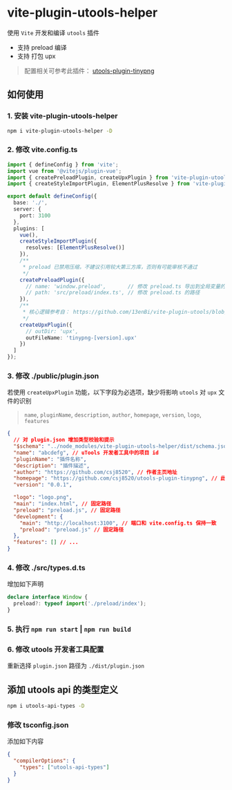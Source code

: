 # vite-plugin-utools-helper

使用 `Vite` 开发和编译 `utools` 插件

- 支持 preload 编译
- 支持 打包 upx

> 配置相关可参考此插件： [utools-plugin-tinypng](https://github.com/csj8520/utools-plugin-tinypng)

## 如何使用

### 1. 安装 vite-plugin-utools-helper

```sh
npm i vite-plugin-utools-helper -D
```

### 2. 修改 vite.config.ts

```ts
import { defineConfig } from 'vite';
import vue from '@vitejs/plugin-vue';
import { createPreloadPlugin, createUpxPlugin } from 'vite-plugin-utools-helper';
import { createStyleImportPlugin, ElementPlusResolve } from 'vite-plugin-style-import';

export default defineConfig({
  base: './',
  server: {
    port: 3100
  },
  plugins: [
    vue(),
    createStyleImportPlugin({
      resolves: [ElementPlusResolve()]
    }),
    /**
     * preload 已禁用压缩，不建议引用较大第三方库，否则有可能审核不通过
     */
    createPreloadPlugin({
      // name: 'window.preload',       // 修改 preload.ts 导出到全局变量的名称
      // path: 'src/preload/index.ts', // 修改 preload.ts 的路径
    }),
    /**
     * 核心逻辑参考自： https://github.com/13enBi/vite-plugin-utools/blob/main/src/buildUpx.ts
     */
    createUpxPlugin({
      // outDir: 'upx',
      outFileName: 'tinypng-[version].upx'
    })
  ]
});
```

### 3. 修改 ./public/plugin.json

若使用 `createUpxPlugin` 功能，以下字段为必选项，缺少将影响 `utools` 对 `upx` 文件的识别

> `name`, `pluginName`, `description`, `author`, `homepage`, `version`, `logo`, `features`

```json
{
  // 对 plugin.json 增加类型校验和提示
  "$schema": "../node_modules/vite-plugin-utools-helper/dist/schema.json",
  "name": "abcdefg", // uTools 开发者工具中的项目 id
  "pluginName": "插件名称",
  "description": "插件描述",
  "author": "https://github.com/csj8520", // 作者主页地址
  "homepage": "https://github.com/csj8520/utools-plugin-tinypng", // 此插件主页地址
  "version": "0.0.1",

  "logo": "logo.png",
  "main": "index.html", // 固定路径
  "preload": "preload.js", // 固定路径
  "development": {
    "main": "http://localhost:3100", // 端口和 vite.config.ts 保持一致
    "preload": "preload.js" // 固定路径
  },
  "features": [] // ...
}
```

### 4. 修改 ./src/types.d.ts

增加如下声明

```ts
declare interface Window {
  preload?: typeof import('./preload/index');
}
```

### 5. 执行 `npm run start` | `npm run build`

### 6. 修改 utools 开发者工具配置

重新选择 `plugin.json` 路径为 `./dist/plugin.json`

## 添加 utools api 的类型定义

```sh
npm i utools-api-types -D
```

### 修改 tsconfig.json

添加如下内容

```json
{
  "compilerOptions": {
    "types": ["utools-api-types"]
  }
}
```
